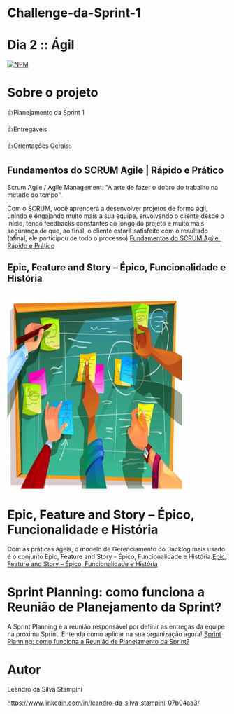 # Challenge-da-Sprint-1
# Dia 2 :: Ágil

[![NPM](https://img.shields.io/npm/l/react)](https://github.com/LeandrodaSilvaStampini/Challenge-da-Sprint-1/blob/main/LICENSE)
# Sobre o projeto
👍Planejamento da Sprint 1

👍Entregáveis

👍Orientações Gerais:

## Fundamentos do SCRUM Agile | Rápido e Prático

Scrum Agile / Agile Management: "A arte de fazer o dobro do trabalho na metade do tempo".

Com o SCRUM, você aprenderá a desenvolver projetos de forma ágil, unindo e engajando muito mais a sua equipe, envolvendo o cliente desde o início, tendo feedbacks constantes ao longo do projeto e muito mais segurança de que, ao final, o cliente estará satisfeito com o resultado (afinal, ele participou de todo o processo).[Fundamentos do SCRUM Agile | Rápido e Prático](https://compassuol.udemy.com/course/fundamentos-scrum-agile/learn/lecture/24343530?start=1#overview)

## Epic, Feature and Story – Épico, Funcionalidade e História
<img width="400" height="450" src="https://github.com/LeandrodaSilvaStampini/Challenge-da-Sprint-1/blob/main/imagem2.jpg"/>

# Epic, Feature and Story – Épico, Funcionalidade e História

Com as práticas ágeis, o modelo de Gerenciamento do Backlog mais usado é o conjunto Epic, Feature and Story - Épico, Funcionalidade e História.[Epic, Feature and Story – Épico, Funcionalidade e História](https://odonodoproduto.com/epic-feature-and-story-epico-funcionalidade-e-historia/)



# Sprint Planning: como funciona a Reunião de Planejamento da Sprint?

A Sprint Planning é a reunião responsável por definir as entregas da equipe na próxima Sprint. Entenda como aplicar na sua organização agora!.[Sprint Planning: como funciona a Reunião de Planejamento da Sprint?](https://www.ieepeducacao.com.br/sprint-planning/)

# Autor

Leandro da Silva Stampini

https://www.linkedin.com/in/leandro-da-silva-stampini-07b04aa3/
